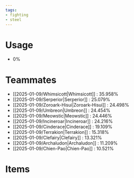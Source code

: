 ```yaml
---
tags:
- fighting
- steel
---
```

# Usage
- 0%
# Teammates
- [[2025-01-09/Whimsicott|Whimsicott]] : 35.958%
- [[2025-01-09/Serperior|Serperior]] : 25.079%
- [[2025-01-09/Zoroark-Hisui|Zoroark-Hisui]] : 24.498%
- [[2025-01-09/Umbreon|Umbreon]] : 24.454%
- [[2025-01-09/Meowstic|Meowstic]] : 24.446%
- [[2025-01-09/Incineroar|Incineroar]] : 24.216%
- [[2025-01-09/Cinderace|Cinderace]] : 19.109%
- [[2025-01-09/Terrakion|Terrakion]] : 15.318%
- [[2025-01-09/Clefairy|Clefairy]] : 13.321%
- [[2025-01-09/Archaludon|Archaludon]] : 11.209%
- [[2025-01-09/Chien-Pao|Chien-Pao]] : 10.521%
# Items